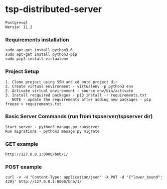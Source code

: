 # tsp-distributed-server
    Postgresql
    Wersja: 11.2
### Requirements installation
    sudo apt-get install python3.6
    sudo apt-get install python3-pip
    sudo pip3 install virtualenv 
### Project Setup
    1. Clone project using SSH and cd onto project dir
    2. Create virtual environment - virtualenv -p python3 env 
    2. Activate virtual environment - source env/bin/activate
    3. Install recquired packages - pi3 install -r requirements.txt
       NOTE - update the requirements after adding new packages - pip freeze > requirements.txt
### Basic Server Commands (run from tspserver/tspserver dir)
    Start server - python3 manage.py runserver
    Run migrations - python3 manage.py migrate
### GET example
    http://127.0.0.1:8000/bnb/1/
### POST example
    curl -v -H "Content-Type: application/json" -X PUT -d '{"lower_bound": 420}' http://127.0.0.1:8000/bnb/1/


